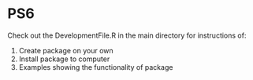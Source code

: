 # PS6

Check out the DevelopmentFile.R in the main directory for instructions of:

1) Create package on your own
2) Install package to computer
3) Examples showing the functionality of package
